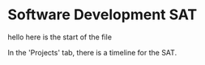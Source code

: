 # Software Development SAT

hello here is the start of the file

In the 'Projects' tab, there is a timeline for the SAT.
